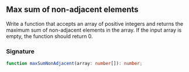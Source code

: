 ## Max sum of non-adjacent elements

Write a function that accepts an array of positive integers and returns the maximum sum of non-adjacent elements in the array. If the input array is empty, the function should return 0.

### Signature

```typescript
function maxSumNonAdjacent(array: number[]): number;
```
